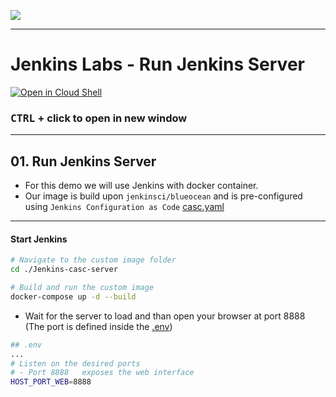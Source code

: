 ![](../../resources/logos.png)

----
# Jenkins Labs - Run Jenkins Server

[![Open in Cloud Shell](https://gstatic.com/cloudssh/images/open-btn.svg)](https://console.cloud.google.com/cloudshell/editor?cloudshell_git_repo=https://github.com/nirgeier/JenkinsLabs)

### **<kbd>CTRL</kbd> + click to open in new window**   

---

## 01. Run Jenkins Server
- For this demo we will use Jenkins with docker container. 
- Our image is build upon `jenkinsci/blueocean` and is pre-configured using `Jenkins Configuration as Code` [casc.yaml](./jenkins-casc-server/jenkins-casc.yaml) 
---
#### Start Jenkins
```sh
# Navigate to the custom image folder
cd ./Jenkins-casc-server

# Build and run the custom image
docker-compose up -d --build 
```

- Wait for the server to load and than open your browser at port 8888 (The port is defined inside the [.env](./Jenkins-casc-server/.env))
```sh
## .env
...
# Listen on the desired ports
# - Port 8888   exposes the web interface 
HOST_PORT_WEB=8888
```
